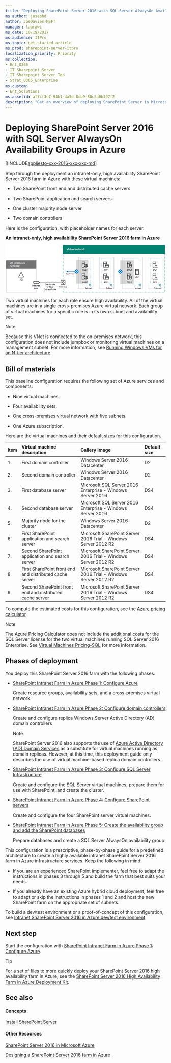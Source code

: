 ```yaml
---
title: "Deploying SharePoint Server 2016 with SQL Server AlwaysOn Availability Groups in Azure"
ms.author: josephd
author: JoeDavies-MSFT
manager: laurawi
ms.date: 10/19/2017
ms.audience: ITPro
ms.topic: get-started-article
ms.prod: sharepoint-server-itpro
localization_priority: Priority
ms.collection:
- Ent_O365
- IT_Sharepoint_Server
- IT_Sharepoint_Server_Top
- Strat_O365_Enterprise
ms.custom:
- Ent_Solutions
ms.assetid: af7cf3e7-94b1-4a5d-8cb9-80c5a0b397f2
description: "Get an overview of deploying SharePoint Server in Microsoft Azure with links to each phase of the deployment."
---
```


# Deploying SharePoint Server 2016 with SQL Server AlwaysOn Availability Groups in Azure

[!INCLUDE[appliesto-xxx-2016-xxx-xxx-md](../includes/appliesto-xxx-2016-xxx-xxx-md.md)]
  
Step through the deployment an intranet-only, high availability SharePoint Server 2016 farm in Azure with these virtual machines:
  
- Two SharePoint front end and distributed cache servers
    
- Two SharePoint application and search servers
    
- One cluster majority node server
    
- Two domain controllers
    
Here is the configuration, with placeholder names for each server.
  
**An intranet-only, high availability SharePoint Server 2016 farm in Azure**

![Phase 4 of the SharePoint Server 2016 highly-available farm in Azure with SharePoint servers](../media/8f421518-773f-4b4d-8084-005d8a50c38e.png)
  
Two virtual machines for each role ensure high availability. All of the virtual machines are in a single cross-premises Azure virtual network. Each group of virtual machines for a specific role is in its own subnet and availability set.
  
> [!NOTE]
> Because this VNet is connected to the on-premises network, this configuration does not include jumpbox or monitoring virtual machines on a management subnet. For more information, see [Running Windows VMs for an N-tier architecture](https://docs.microsoft.com/azure/guidance/guidance-compute-n-tier-vm). 
  
## Bill of materials

This baseline configuration requires the following set of Azure services and components:
  
- Nine virtual machines.
    
- Four availability sets.
    
- One cross-premises virtual network with five subnets.
    
- One Azure subscription.
    
Here are the virtual machines and their default sizes for this configuration.
  
|**Item**|**Virtual machine description**|**Gallery image**|**Default size**|
|:-----|:-----|:-----|:-----|
|1.  <br/> |First domain controller  <br/> |Windows Server 2016 Datacenter  <br/> |D2  <br/> |
|2.  <br/> |Second domain controller  <br/> |Windows Server 2016 Datacenter  <br/> |D2  <br/> |
|3.  <br/> |First database server  <br/> |Microsoft SQL Server 2016 Enterprise - Windows Server 2016  <br/> |DS4  <br/> |
|4.  <br/> |Second database server  <br/> |Microsoft SQL Server 2016 Enterprise - Windows Server 2016  <br/> |DS4  <br/> |
|5.  <br/> |Majority node for the cluster  <br/> |Windows Server 2016 Datacenter  <br/> |D2  <br/> |
|6.  <br/> |First SharePoint application and search server  <br/> |Microsoft SharePoint Server 2016 Trial - Windows Server 2012 R2  <br/> |DS4  <br/> |
|7.  <br/> |Second SharePoint application and search server  <br/> |Microsoft SharePoint Server 2016 Trial - Windows Server 2012 R2  <br/> |DS4  <br/> |
|8.  <br/> |First SharePoint front end and distributed cache server  <br/> |Microsoft SharePoint Server 2016 Trial - Windows Server 2012 R2  <br/> |DS4  <br/> |
|9.  <br/> |Second SharePoint front end and distributed cache server  <br/> |Microsoft SharePoint Server 2016 Trial - Windows Server 2012 R2  <br/> |DS4  <br/> |
   
To compute the estimated costs for this configuration, see the [Azure pricing calculator](https://azure.microsoft.com/pricing/calculator/). 
  
> [!NOTE]
> The Azure Pricing Calculator does not include the additional costs for the SQL Server license for the two virtual machines running SQL Server 2016 Enterprise. See [Virtual Machines Pricing-SQL](https://azure.microsoft.com/pricing/details/virtual-machines/#Sql) for more information. 
  
## Phases of deployment

You deploy this SharePoint Server 2016 farm with the following phases:
  
- [SharePoint Intranet Farm in Azure Phase 1: Configure Azure](http://technet.microsoft.com/library/f957e1ce-0a39-490c-b533-4ddab4f5bb7a%28Office.14%29.aspx)
    
    Create resource groups, availability sets, and a cross-premises virtual network.
    
- [SharePoint Intranet Farm in Azure Phase 2: Configure domain controllers](http://technet.microsoft.com/library/5f80cdb8-d6d1-45f0-9710-d30544fcb3e6%28Office.14%29.aspx)
    
    Create and configure replica Windows Server Active Directory (AD) domain controllers
    
    > [!NOTE]
    > SharePoint Server 2016 also supports the use of [Azure Active Directory (AD) Domain Services](https://docs.microsoft.com/azure/active-directory-domain-services/active-directory-ds-overview) as a substitute for virtual machines running as domain replicas. However, at this time, this deployment guide only describes the use of virtual machine-based replica domain controllers. 
  
- [SharePoint Intranet Farm in Azure Phase 3: Configure SQL Server Infrastructure](http://technet.microsoft.com/library/b71ccbbf-37c0-46c2-a403-20934e1e104e%28Office.14%29.aspx)
    
    Create and configure the SQL Server virtual machines, prepare them for use with SharePoint, and create the cluster.
    
- [SharePoint Intranet Farm in Azure Phase 4: Configure SharePoint servers](http://technet.microsoft.com/library/8c733fb9-18b9-4770-b90b-364bd7ab30d1%28Office.14%29.aspx)
    
    Create and configure the four SharePoint server virtual machines.
    
- [SharePoint Intranet Farm in Azure Phase 5: Create the availability group and add the SharePoint databases](http://technet.microsoft.com/library/62d0b8d3-e8ea-4523-a69f-62623fb340fb%28Office.14%29.aspx)
    
    Prepare databases and create a SQL Server AlwaysOn availability group.
    
This configuration is a prescriptive, phase-by-phase guide for a predefined architecture to create a highly available intranet SharePoint Server 2016 farm in Azure infrastructure services. Keep the following in mind:
  
- If you are an experienced SharePoint implementer, feel free to adapt the instructions in phases 3 through 5 and build the farm that best suits your needs. 
    
- If you already have an existing Azure hybrid cloud deployment, feel free to adapt or skip the instructions in phases 1 and 2 and host the new SharePoint farm on the appropriate set of subnets. 
    
To build a dev/test environment or a proof-of-concept of this configuration, see [Intranet SharePoint Server 2016 in Azure dev/test environment](intranet-sharepoint-server-2016-in-azure-dev-test-environment.md).
  
## Next step

Start the configuration with [SharePoint Intranet Farm in Azure Phase 1: Configure Azure](http://technet.microsoft.com/library/f957e1ce-0a39-490c-b533-4ddab4f5bb7a%28Office.14%29.aspx).
  
> [!TIP]
> For a set of files to more quickly deploy your SharePoint Server 2016 high availability farm in Azure, see the [SharePoint Server 2016 High Availability Farm in Azure Deployment Kit](https://gallery.technet.microsoft.com/SharePoint-Server-2016-3d3d9071). 
  
## See also

#### Concepts

[Install SharePoint Server](../install/install.md)
#### Other Resources

[SharePoint Server 2016 in Microsoft Azure](sharepoint-server-2016-in-microsoft-azure.md)
  
[Designing a SharePoint Server 2016 farm in Azure](designing-a-sharepoint-server-2016-farm-in-azure.md)

